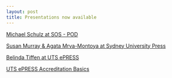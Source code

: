 ```yaml
---
layout: post
title: Presentations now available
---
```


[Michael Schulz at SOS - POD](CAULPublishing-X.github.io/POD_talk_2017.pdf)

[Susan Murray & Agata Mrva-Montoya at Sydney University Press](CAULPublishing-X.github.io/CAULX2017SydneyUniversityPress.pdf)

[Belinda Tiffen at UTS ePRESS](CAULPublishing-X.github.io/ePRESS_presentation_2017.pdf)

[UTS ePRESS Accreditation Basics](CAULPublishing-X.github.io/UTSePRESS_Accreditation.pdf)

